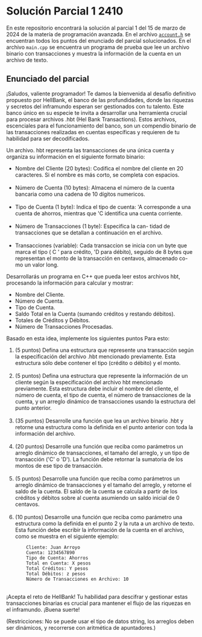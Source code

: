# Solución Parcial 1 2410

En este repositorio encontrará la solución al parcial 1 del 15 de marzo de 2024 de la matería de programación avanzada. En el archivo [`account.h`](libs/Account.h) se encuentran todos los puntos del enunciado del parcial solucionados. En el archivo `main.cpp` se encuentra un programa de prueba que lee un archivo binario con transacciones y muestra la información de la cuenta en un archivo de texto.
 
## Enunciado del parcial

¡Saludos, valiente programador! Te damos la bienvenida al desafío definitivo propuesto por HellBank, el banco de las profundidades, donde las riquezas y secretos del inframundo esperan ser gestionados con tu talento. Este banco único en su especie te invita a desarrollar una herramienta crucial para procesar archivos .hbt (Hel Bank Transactions). Estos archivos, escenciales para el funcionamiento del banco, son un compendio binario de las transacciones realizadas en cuentas específicas y requieren de tu habilidad para ser decodificados.

Un archivo. hbt representa las transacciones de una única cuenta y organiza su información en el siguiente formato binario:

- Nombre del Cliente (20 bytes): Codifica el nombre del cliente en 20 caracteres. Si el nombre es más corto, se completa con espacios.</br></br>
- Número de Cuenta (10 bytes): Almacena el número de la cuenta bancaria como una cadena de 10 dígitos numericos.</br></br>
- Tipo de Cuenta (1 byte): Indica el tipo de cuenta: 'A corresponde a una cuenta de ahorros, mientras que 'C identifica una cuenta corriente.</br></br>
- Número de Transacciones (1 byte): Especifica la can- tidad de transacciones que se detallan a continuación en el archivo.</br></br>
- Transacciones (variable): Cada transaccion se inicia
con un byte que marca el tipo ( C ' para crédito, 'D para débito), seguido de 8 bytes que representan el monto de la transacción en centavos, almacenado co- mo un valor long.

Desarrollarás un programa en C++ que pueda leer estos archivos hbt, procesando la información para calcular y mostrar:

- Nombre del Cliente.
- Número de Cuenta.
- Tipo de Cuenta.
- Saldo Total en la Cuenta (sumando créditos y restando débitos).
- Totales de Créditos y Débitos.
- Número de Transacciones Procesadas.

Basado en esta idea, implemente los siguientes puntos Para esto:

1. (5 puntos) Defina una estructura que represente una transacción según la especificación del archivo .hbt mencionado previamente. Esta estructura sólo debe contener el tipo (crédito o débito) y el monto.</br></br>
2. (5 puntos) Defina una estructura que represente la información de un cliente según la especificación del archivo hbt mencionado previamente. Esta estructura debe incluir el nombre del cliente, el número de cuenta, el tipo de cuenta, el número de transacciones de la cuenta, y un arreglo dinámico de transacciones usando la estructura del punto anterior.</br></br>
3. (35 puntos) Desarrolle una función que lea un archivo binario .hbt y retorne una estructura como la definida en el punto anterior con toda la información del archivo.</br></br>
4. (20 puntos) Desarrolle una función que reciba como parámetros un arreglo dinámico de transacciones, el tamaño del arreglo, y un tipo de transacción ('C' o 'D'). La función debe retornar la sumatoria de los montos de ese tipo de transacción.</br></br>
5. (5 puntos) Desarrolle una función que reciba como parámetros un arreglo dinámico de transacciones y el tamaño del arreglo, y retorne el saldo de la cuenta. El saldo de la cuenta se calcula a partir de los créditos y débitos sobre al cuenta asumiendo un saldo inicial de 0 centavos.</br></br>
6. (10 puntos) Desarrolle una función que reciba como parámetro una estructura como la definida en el punto 2 y la ruta a un archivo de texto. Esta función debe escribir la información de la cuenta en el archivo, como se muestra en el siguiente ejemplo:
    ```
        Cliente: Juan Arroyo 
        Cuenta: 1234567890
        Tipo de Cuenta: Ahorros 
        Total en Cuenta: X pesos 
        Total Créditos: Y pesos
        Total Débitos: z pesos
        Número de Transacciones en Archivo: 10
    ```
</br>
¡Acepta el reto de HellBank! Tu habilidad para descifrar y gestionar estas transacciones binarias es crucial para mantener el flujo de las riquezas en el inframundo. ¡Buena suerte!

(Restricciones: No se puede usar el tipo de datos string, los arreglos deben ser dinámicos, y recorrerse con aritmética de apuntadores.)